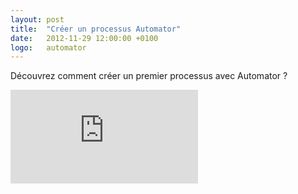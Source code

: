 ```yaml
---
layout: post
title:  "Créer un processus Automator"
date:   2012-11-29 12:00:00 +0100
logo:   automator
---
```


Découvrez comment créer un premier processus avec Automator ?

<div class="embed-responsive-item text-xs-center">
    <iframe class="embed-responsive-item" src="https://www.youtube.com/embed/LS0rBmiCOp8" frameborder="0" allowfullscreen></iframe>
</div>

